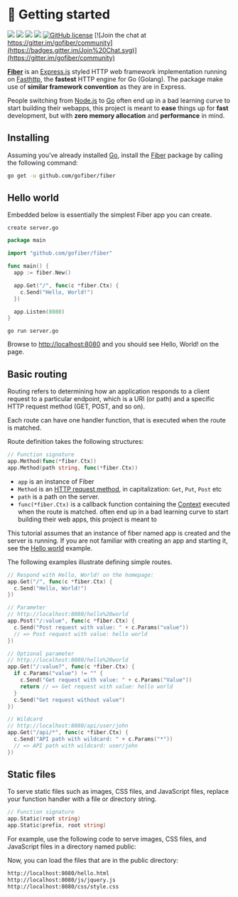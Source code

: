 # 👀  Getting started

[![](https://img.shields.io/github/release/gofiber/fiber)](https://github.com/gofiber/fiber/releases) ![](https://img.shields.io/github/languages/top/gofiber/fiber) [![](https://godoc.org/github.com/gofiber/fiber?status.svg)](https://godoc.org/github.com/gofiber/fiber) ![](https://goreportcard.com/badge/github.com/gofiber/fiber) [![GitHub license](https://img.shields.io/github/license/gofiber/fiber.svg)](https://github.com/gofiber/fiber/blob/master/LICENSE) [![Join the chat at https://gitter.im/gofiber/community](https://badges.gitter.im/Join%20Chat.svg)](https://gitter.im/gofiber/community)

[**Fiber**](https://github.com/gofiber/fiber) is an [Express.js](https://expressjs.com/en/4x/api.html) styled HTTP web framework implementation running on [Fasthttp](https://github.com/valyala/fasthttp), the **fastest** HTTP engine for Go \(Golang\). The package make use of **similar framework convention** as they are in Express.

People switching from [Node.js](https://nodejs.org/en/about/) to [Go](https://golang.org/doc/) often end up in a bad learning curve to start building their webapps, this project is meant to **ease** things up for **fast** development, but with **zero memory allocation** and **performance** in mind.

## Installing

Assuming you’ve already installed [Go](https://golang.org/doc/), install the [Fiber](https://github.com/gofiber/fiber) package by calling the following command:

```bash
go get -u github.com/gofiber/fiber
```

## Hello world

Embedded below is essentially the simplest Fiber app you can create.

```text
create server.go
```

```go
package main

import "github.com/gofiber/fiber"

func main() {
  app := fiber.New()

  app.Get("/", func(c *fiber.Ctx) {
    c.Send("Hello, World!")
  })

  app.Listen(8080)
}
```

```text
go run server.go
```

Browse to [http://localhost:8080](http://localhost:8080/) and you should see Hello, World! on the page.

## Basic routing

Routing refers to determining how an application responds to a client request to a particular endpoint, which is a URI \(or path\) and a specific HTTP request method \(GET, POST, and so on\).

Each route can have one handler function, that is executed when the route is matched.

Route definition takes the following structures:

```go
// Function signature
app.Method(func(*fiber.Ctx))
app.Method(path string, func(*fiber.Ctx))
```

* `app` is an instance of Fiber
* `Method` is an [HTTP request method](https://github.com/gofiber/docs/tree/34729974f7d6c1d8363076e7e88cd71edc34a2ac/application?id=methods/README.md), in capitalization: `Get`, `Put`, `Post` etc
* `path` is a path on the server.
* `func(*fiber.Ctx)` is a callback function containing the [Context](https://fiber.wiki/context) executed when the route is matched. often end up in a bad learning curve to start building their web apps, this project is meant to 

This tutorial assumes that an instance of fiber named app is created and the server is running. If you are not familiar with creating an app and starting it, see the [Hello world]() example.

The following examples illustrate defining simple routes.

```go
// Respond with Hello, World! on the homepage:
app.Get("/", func(c *fiber.Ctx) {
  c.Send("Hello, World!")
})

// Parameter
// http://localhost:8080/hello%20world
app.Post("/:value", func(c *fiber.Ctx) {
  c.Send("Post request with value: " + c.Params("value"))
  // => Post request with value: hello world
})

// Optional parameter
// http://localhost:8080/hello%20world
app.Get("/:value?", func(c *fiber.Ctx) {
  if c.Params("value") != "" {
    c.Send("Get request with value: " + c.Params("Value"))
    return // => Get request with value: hello world
  }
  c.Send("Get request without value")
})

// Wildcard
// http://localhost:8080/api/user/john
app.Get("/api/*", func(c *fiber.Ctx) {
  c.Send("API path with wildcard: " + c.Params("*"))
  // => API path with wildcard: user/john
})
```

## Static files

To serve static files such as images, CSS files, and JavaScript files, replace your function handler with a file or directory string.

```go
// Function signature
app.Static(root string)
app.Static(prefix, root string)
```

For example, use the following code to serve images, CSS files, and JavaScript files in a directory named public:

Now, you can load the files that are in the public directory:

```bash
http://localhost:8080/hello.html
http://localhost:8080/js/jquery.js
http://localhost:8080/css/style.css
```

